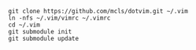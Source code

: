     git clone https://github.com/mcls/dotvim.git ~/.vim
    ln -nfs ~/.vim/vimrc ~/.vimrc 
    cd ~/.vim
    git submodule init
    git submodule update
